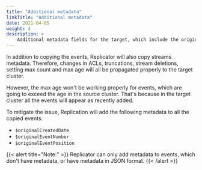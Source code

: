 ```yaml
---
title: "Additional metadata"
linkTitle: "Additional metadata"
date: 2021-04-05
weight: 4
description: >
    Additional metadata fields for the target, which include the original event number, position, and creation date.
---
```


In addition to copying the events, Replicator will also copy streams metadata. Therefore, changes in ACLs, truncations, stream deletions, setting max count and max age will all be propagated properly to the target cluster.

However, the max age won't be working properly for events, which are going to exceed the age in the source cluster. That's because in the target cluster all the events will appear as recently added.

To mitigate the issue, Replication will add the following metadata to all the copied events:

- `$originalCreatedDate`
- `$originalEventNumber`
- `$originalEventPosition`

{{< alert title="Note:" >}}
Replicator can only add metadata to events, which don't have metadata, or have metadata in JSON format.
{{< /alert >}}

